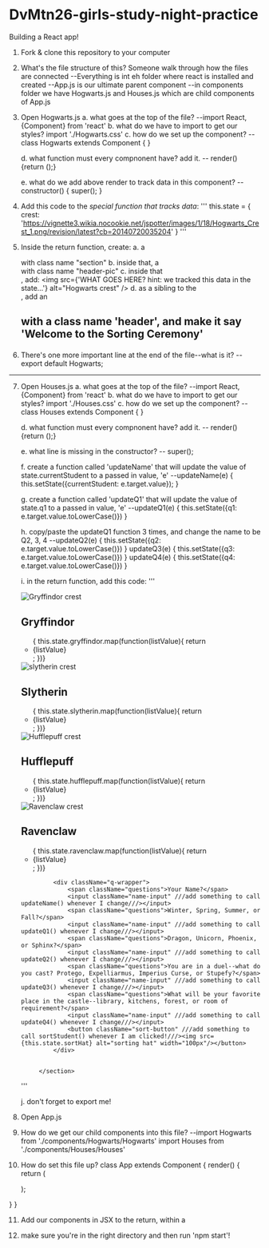 # DvMtn26-girls-study-night-practice
Building a React app!

1. Fork & clone this repository to your computer

2. What's the file structure of this? Someone walk through how the files are connected
    --Everything is int eh folder where react is installed and created
    --App.js is our ultimate parent component
    --in components folder we have Hogwarts.js and Houses.js which are child components of App.js

3. Open Hogwarts.js
    a. what goes at the top of the file?
    --import React, {Component} from 'react'
    b. what do we have to import to get our styles?
    import './Hogwarts.css'
    c. how do we set up the component?
    --class Hogwarts extends Component { }

    d. what function must every compnonent have? add it.
    -- render() {return ();}

    e. what do we add above render to track data in this component?
    --constructor() {
        super();
    }

4. Add this code to the *special function that tracks data*:
    '''
    this.state = {
            crest: 'https://vignette3.wikia.nocookie.net/jspotter/images/1/18/Hogwarts_Crest_1.png/revision/latest?cb=20140720035204'
        }
    '''

5. Inside the return function, create:
    a. a <section> with class name "section"
    b. inside that, a <div> with class name "header-pic"
    c. inside that <div>, add:
        <img src={'WHAT GOES HERE? hint: we tracked this data in the state...'} alt="Hogwarts crest" /> 
    d. as a sibling to the <div>, add an <h2> with a class name 'header', and make it say 'Welcome to the Sorting Ceremony'

6. There's one more important line at the end of the file--what is it?
    --export default Hogwarts;

__________________________________________

7. Open Houses.js
    a. what goes at the top of the file?
    --import React, {Component} from 'react'
    b. what do we have to import to get our styles?
    import './Houses.css'
    c. how do we set up the component?
    --class Houses extends Component { }

    d. what function must every compnonent have? add it.
    -- render() {return ();}

    e. what line is missing in the constructor?
     -- super();
    
    f. create a function called 'updateName' that will update the value of state.currentStudent to a passed in value, 'e'
    --updateName(e) {
        this.setState({currentStudent: e.target.value});
    }

    g. create a function called 'updateQ1' that will update the value of state.q1 to a passed in value, 'e'
    --updateQ1(e) {
        this.setState({q1: e.target.value.toLowerCase()})
    }

    h. copy/paste the updateQ1 function 3 times, and change the name to be Q2, 3, 4 
    --updateQ2(e) {
        this.setState({q2: e.target.value.toLowerCase()})
    }
    updateQ3(e) {
        this.setState({q3: e.target.value.toLowerCase()})
    }
    updateQ4(e) {
        this.setState({q4: e.target.value.toLowerCase()})
    }

    i. in the return function, add this code:
    '''
    <section className="section-houses">
                <div className="houses-wrapper">
                    <div className="house">
                     <img src={this.state.gryffCrest} alt="Gryffindor crest" /> 
                     <h2 className="header-house">Gryffindor</h2>
                     <ul className="studentList">{
                         this.state.gryffindor.map(function(listValue){
                            return <li>{listValue}</li>;
                        })}
                    </ul>                                    
                    </div>
                    <div className="house">
                     <img src={this.state.slythCrest} alt="slytherin crest" /> 
                     <h2 className="header-house">Slytherin</h2>
                     <ul className="studentList">{
                         this.state.slytherin.map(function(listValue){
                            return <li>{listValue}</li>;
                        })}
                    </ul>  
                    </div>
                    <div className="house">
                     <img src={this.state.huffCrest} alt="Hufflepuff crest" /> 
                     <h2 className="header-house">Hufflepuff</h2>
                     <ul className="studentList">{
                         this.state.hufflepuff.map(function(listValue){
                            return <li>{listValue}</li>;
                        })}
                    </ul>  
                    </div>
                    <div className="house">
                     <img src={this.state.ravenCrest} alt="Ravenclaw crest" /> 
                     <h2 className="header-house">Ravenclaw</h2>
                     <ul className="studentList">{
                         this.state.ravenclaw.map(function(listValue){
                            return <li>{listValue}</li>;
                        })}
                    </ul>  
                    </div>
                </div>

                <div className="q-wrapper">
                    <span className="questions">Your Name?</span>
                    <input className="name-input" ///add something to call updateName() whenever I change///></input>
                    <span className="questions">Winter, Spring, Summer, or Fall?</span>
                    <input className="name-input" ///add something to call updateQ1() whenever I change///></input>
                    <span className="questions">Dragon, Unicorn, Phoenix, or Sphinx?</span>
                    <input className="name-input" ///add something to call updateQ2() whenever I change///></input>
                    <span className="questions">You are in a duel--what do you cast? Protego, Expelliarmus, Imperius Curse, or Stupefy?</span>
                    <input className="name-input" ///add something to call updateQ3() whenever I change///></input>
                    <span className="questions">What will be your favorite place in the castle--library, kitchens, forest, or room of requirement?</span>
                    <input className="name-input" ///add something to call updateQ4() whenever I change///></input>
                    <button className="sort-button" ///add something to call sortStudent() whenever I am clicked!///><img src={this.state.sortHat} alt="sorting hat" width="100px"/></button>
                </div>
                
                
            </section> 
    '''

    j. don't forget to export me!

8. Open App.js

9. How do we get our child components into this file?
--import Hogwarts from './components/Hogwarts/Hogwarts'
import Houses from './components/Houses/Houses'

10. How do set this file up?
class App extends Component {
  render() {
    return (
      <div>
        <Hogwarts />
        <Houses />
      </div>
    );
  }
}

11. Add our components in JSX to the return, within a <div>

12. make sure you're in the right directory and then run 'npm start'!



